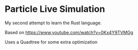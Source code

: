 # Particle Live Simulation
My second attempt to learn the Rust language.

Based on https://www.youtube.com/watch?v=0Kx4Y9TVMGg

Uses a Quadtree for some extra optimization